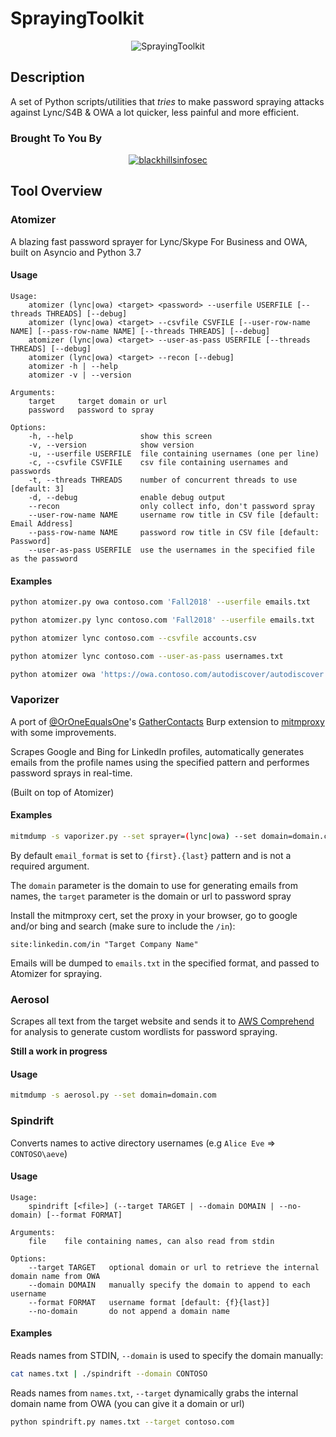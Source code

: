 # SprayingToolkit

<p align="center">
  <img src="http://38.media.tumblr.com/79d7e2a376cb96fb581b3453070f6229/tumblr_ns5suorqYu1szok8ro1_500.gif" alt="SprayingToolkit"/>
</p>


## Description

A set of Python scripts/utilities that *tries* to make password spraying attacks against Lync/S4B & OWA a lot quicker, less painful and more efficient.

### Brought To You By

<p align="center">
  <a href="https://www.blackhillsinfosec.com/">
    <img src="https://www.blackhillsinfosec.com/wp-content/uploads/2016/03/BHIS-logo-L-300x300.png" alt="blackhillsinfosec"/>
  </a>
</p>

## Tool Overview

### Atomizer

A blazing fast password sprayer for Lync/Skype For Business and OWA, built on Asyncio and Python 3.7

#### Usage
```
Usage:
    atomizer (lync|owa) <target> <password> --userfile USERFILE [--threads THREADS] [--debug]
    atomizer (lync|owa) <target> --csvfile CSVFILE [--user-row-name NAME] [--pass-row-name NAME] [--threads THREADS] [--debug]
    atomizer (lync|owa) <target> --user-as-pass USERFILE [--threads THREADS] [--debug]
    atomizer (lync|owa) <target> --recon [--debug]
    atomizer -h | --help
    atomizer -v | --version

Arguments:
    target     target domain or url
    password   password to spray

Options:
    -h, --help               show this screen
    -v, --version            show version
    -u, --userfile USERFILE  file containing usernames (one per line)
    -c, --csvfile CSVFILE    csv file containing usernames and passwords
    -t, --threads THREADS    number of concurrent threads to use [default: 3]
    -d, --debug              enable debug output
    --recon                  only collect info, don't password spray
    --user-row-name NAME     username row title in CSV file [default: Email Address]
    --pass-row-name NAME     password row title in CSV file [default: Password]
    --user-as-pass USERFILE  use the usernames in the specified file as the password
```

#### Examples

```bash
python atomizer.py owa contoso.com 'Fall2018' --userfile emails.txt
```

```bash
python atomizer.py lync contoso.com 'Fall2018' --userfile emails.txt
```

```bash
python atomizer lync contoso.com --csvfile accounts.csv
```

```bash
python atomizer lync contoso.com --user-as-pass usernames.txt
```

```bash
python atomizer owa 'https://owa.contoso.com/autodiscover/autodiscover.xml' --recon
```

### Vaporizer

A port of [@OrOneEqualsOne](https://twitter.com/OrOneEqualsOne)'s [GatherContacts](https://github.com/clr2of8/GatherContacts) Burp extension to [mitmproxy](https://mitmproxy.org/) with some improvements.

Scrapes Google and Bing for LinkedIn profiles, automatically generates emails from the profile names using the specified pattern and performes password sprays in real-time.

(Built on top of Atomizer)

#### Examples

```bash
mitmdump -s vaporizer.py --set sprayer=(lync|owa) --set domain=domain.com --set target=<domain or url to spray> --set password=password --set email_format='{f}.{last}'
```

By default `email_format` is set to `{first}.{last}` pattern and is not a required argument.

The `domain` parameter is the domain to use for generating emails from names, the `target` parameter is the domain or url to password spray

Install the mitmproxy cert, set the proxy in your browser, go to google and/or bing and search (make sure to include the `/in`):

`site:linkedin.com/in "Target Company Name"`

Emails will be dumped to `emails.txt` in the specified format, and passed to Atomizer for spraying.


### Aerosol

Scrapes all text from the target website and sends it to [AWS Comprehend](https://aws.amazon.com/comprehend/) for analysis to generate custom wordlists for password spraying.

**Still a work in progress**

#### Usage

```bash
mitmdump -s aerosol.py --set domain=domain.com
```

### Spindrift

Converts names to active directory usernames (e.g `Alice Eve` => `CONTOSO\aeve`)

#### Usage

```
Usage:
    spindrift [<file>] (--target TARGET | --domain DOMAIN | --no-domain) [--format FORMAT]

Arguments:
    file    file containing names, can also read from stdin

Options:
    --target TARGET   optional domain or url to retrieve the internal domain name from OWA
    --domain DOMAIN   manually specify the domain to append to each username
    --format FORMAT   username format [default: {f}{last}]
    --no-domain       do not append a domain name
```

#### Examples

Reads names from STDIN, `--domain` is used to specify the domain manually:

```bash
cat names.txt | ./spindrift --domain CONTOSO
```

Reads names from `names.txt`, `--target` dynamically grabs the internal domain name from OWA (you can give it a domain or url)

```bash
python spindrift.py names.txt --target contoso.com
```
